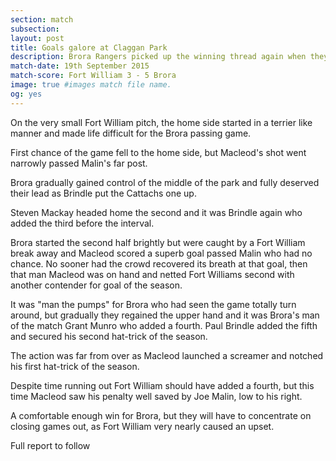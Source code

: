 ```yaml
---
section: match
subsection:
layout: post
title: Goals galore at Claggan Park
description: Brora Rangers picked up the winning thread again when they accounted for Fort William by 5 goals to 3 in an eventful match at Claggen Park on Saturday.
match-date: 19th September 2015
match-score: Fort William 3 - 5 Brora
image: true #images match file name.
og: yes
---
```

On the very small Fort William pitch, the home side started in a terrier like manner and made life difficult for the Brora passing game. 

First chance of the game fell to the home side, but Macleod's shot went narrowly passed Malin's far post. 

Brora gradually gained control of the middle of the park and fully deserved their lead as Brindle put the Cattachs one up. 

Steven Mackay headed home the second and it was Brindle again who added the third before the interval. 

Brora started the second half brightly but were caught by a Fort William break away and Macleod scored a superb goal passed Malin who had no chance. No sooner had the crowd recovered its breath at that goal, then that man Macleod was on hand and netted Fort Williams second with another contender for goal of the season. 

It was "man the pumps" for Brora who had seen the game totally turn around, but gradually they regained the upper hand and it was Brora's man of the match Grant Munro who added a fourth. Paul Brindle added the fifth and secured his second hat-trick of the season. 

The action was far from over as Macleod launched a screamer and notched his first hat-trick of the season. 

Despite time running out Fort William should have added a fourth, but this time Macleod saw his penalty well saved by Joe Malin, low to his right. 

A  comfortable enough win for Brora, but they will have to concentrate on closing games out, as Fort William very nearly caused an upset. 

Full report to follow 